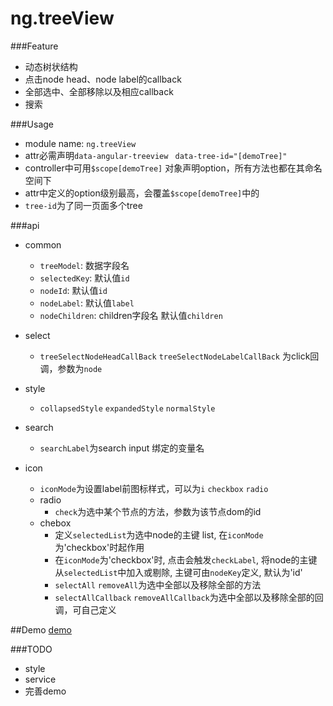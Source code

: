 # ng.treeView

###Feature
- 动态树状结构
- 点击node head、node label的callback
- 全部选中、全部移除以及相应callback
- 搜索

###Usage
- module name: `ng.treeView`
- attr必需声明`data-angular-treeview
  ` `data-tree-id="[demoTree]"`
- controller中可用`$scope[demoTree]` 对象声明option，所有方法也都在其命名空间下
- attr中定义的option级别最高，会覆盖`$scope[demoTree]`中的
- `tree-id`为了同一页面多个tree

###api
- common
	- `treeModel`: 数据字段名
	- `selectedKey`: 默认值`id`
	- `nodeId`: 默认值`id`
	- `nodeLabel`: 默认值`label`
	- `nodeChildren`: children字段名 默认值`children`
	 
- select
	- `treeSelectNodeHeadCallBack` `treeSelectNodeLabelCallBack` 为click回调，参数为`node`
	
- style
	- `collapsedStyle` `expandedStyle` `normalStyle`
- search
	- `searchLabel`为search input 绑定的变量名
- icon
	- `iconMode`为设置label前图标样式，可以为`i` `checkbox` `radio`
	- radio
		- `check`为选中某个节点的方法，参数为该节点dom的id
	- chebox
		- 定义`selectedList`为选中node的主键 list, 在`iconMode`为'checkbox'时起作用
		- 在`iconMode`为'checkbox'时, 点击会触发`checkLabel`, 将node的主键从`selectedList`中加入或剔除, 主键可由`nodeKey`定义, 默认为'id'
		- `selectAll` `removeAll`为选中全部以及移除全部的方法
		- `selectAllCallback` `removeAllCallback`为选中全部以及移除全部的回调，可自己定义
		
##Demo
[demo](http://embed.plnkr.co/cuCnG1L6YCeBsmQ97CdD/)
		
###TODO
- style
- service
- 完善demo



